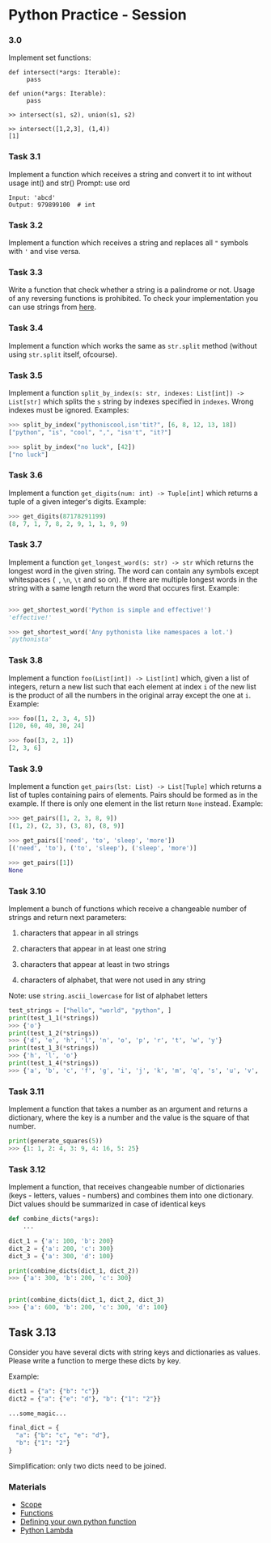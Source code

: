 # Python Practice - Session

### 3.0
Implement set functions:
```
def intersect(*args: Iterable):
     pass

def union(*args: Iterable):
     pass

>> intersect(s1, s2), union(s1, s2)

>> intersect([1,2,3], (1,4))
[1]
```

### Task 3.1
Implement a function which receives a string and convert it to int without usage int() and str()
Prompt: use ord 
```
Input: 'abcd'
Output: 979899100  # int
```

### Task 3.2
Implement a function which receives a string and replaces all `"` symbols
with `'` and vise versa.

### Task 3.3
Write a function that check whether a string is a palindrome or not. Usage of
any reversing functions is prohibited. To check your implementation you can use
strings from [here](https://en.wikipedia.org/wiki/Palindrome#Famous_palindromes).

### Task 3.4
Implement a function which works the same as `str.split` method
(without using `str.split` itself, ofcourse).

### Task 3.5
Implement a function `split_by_index(s: str, indexes: List[int]) -> List[str]`
which splits the `s` string by indexes specified in `indexes`. Wrong indexes
must be ignored.
Examples:
```python
>>> split_by_index("pythoniscool,isn'tit?", [6, 8, 12, 13, 18])
["python", "is", "cool", ",", "isn't", "it?"]

>>> split_by_index("no luck", [42])
["no luck"]
```

### Task 3.6
Implement a function `get_digits(num: int) -> Tuple[int]` which returns a tuple
of a given integer's digits.
Example:
```python
>>> get_digits(87178291199)
(8, 7, 1, 7, 8, 2, 9, 1, 1, 9, 9)
```

### Task 3.7
Implement a function `get_longest_word(s: str) -> str` which returns the
longest word in the given string. The word can contain any symbols except
whitespaces (` `, `\n`, `\t` and so on). If there are multiple longest words in
the string with a same length return the word that occures first.
Example:
```python

>>> get_shortest_word('Python is simple and effective!')
'effective!'

>>> get_shortest_word('Any pythonista like namespaces a lot.')
'pythonista'
```

### Task 3.8
Implement a function `foo(List[int]) -> List[int]` which, given a list of
integers, return a new list such that each element at index `i` of the new list
is the product of all the numbers in the original array except the one at `i`.
Example:
```python
>>> foo([1, 2, 3, 4, 5])
[120, 60, 40, 30, 24]

>>> foo([3, 2, 1])
[2, 3, 6]
```

### Task 3.9
Implement a function `get_pairs(lst: List) -> List[Tuple]` which returns a list
of tuples containing pairs of elements. Pairs should be formed as in the
example. If there is only one element in the list return `None` instead.
Example:
```python
>>> get_pairs([1, 2, 3, 8, 9])
[(1, 2), (2, 3), (3, 8), (8, 9)]

>>> get_pairs(['need', 'to', 'sleep', 'more'])
[('need', 'to'), ('to', 'sleep'), ('sleep', 'more')]

>>> get_pairs([1])
None
```

### Task 3.10
Implement a bunch of functions which receive a changeable number of strings and return next parameters:

1) characters that appear in all strings

2) characters that appear in at least one string

3) characters that appear at least in two strings

4) characters of alphabet, that were not used in any string

Note: use `string.ascii_lowercase` for list of alphabet letters

```python
test_strings = ["hello", "world", "python", ]
print(test_1_1(*strings))
>>> {'o'}
print(test_1_2(*strings))
>>> {'d', 'e', 'h', 'l', 'n', 'o', 'p', 'r', 't', 'w', 'y'}
print(test_1_3(*strings))
>>> {'h', 'l', 'o'}
print(test_1_4(*strings))
>>> {'a', 'b', 'c', 'f', 'g', 'i', 'j', 'k', 'm', 'q', 's', 'u', 'v', 'x', 'z'}
```

### Task 3.11
Implement a function that takes a number as an argument and returns a dictionary, where the key is a number and the value is the square of that number.
```python
print(generate_squares(5))
>>> {1: 1, 2: 4, 3: 9, 4: 16, 5: 25}
```

### Task 3.12
Implement a function, that receives changeable number of dictionaries (keys - letters, values - numbers) and combines them into one dictionary.
Dict values ​​should be summarized in case of identical keys

```python
def combine_dicts(*args):
    ...

dict_1 = {'a': 100, 'b': 200}
dict_2 = {'a': 200, 'c': 300}
dict_3 = {'a': 300, 'd': 100}

print(combine_dicts(dict_1, dict_2))
>>> {'a': 300, 'b': 200, 'c': 300}


print(combine_dicts(dict_1, dict_2, dict_3)
>>> {'a': 600, 'b': 200, 'c': 300, 'd': 100}
```

## Task 3.13
Consider you have several dicts with string keys and dictionaries as values. Please write a function to merge these dicts by key.

Example:
```Python
dict1 = {"a": {"b": "c"}}
dict2 = {"a": {"e": "d"}, "b": {"1": "2"}}

...some_magic...

final_dict = {
  "a": {"b": "c", "e": "d"},
  "b": {"1": "2"}
}
```
Simplification:
only two dicts need to be joined.


### Materials
* [Scope](https://python-scripts.com/scope)
* [Functions](https://python-scripts.com/functions-python)
* [Defining your own python function](https://realpython.com/defining-your-own-python-function/)
* [Python Lambda](https://realpython.com/python-lambda/)

